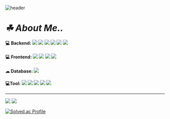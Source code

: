 
![header](https://capsule-render.vercel.app/api?type=venom&color=568A35&height=300&section=header&text=Hello!-nl-This%20is%20Chon's%20GitHub!!&&fontColor=BFDE9B&fontSize=45&fontAlign=50)

# ***☘ About Me..***

#### 💻 Backend: <img src="https://img.shields.io/badge/Java-007396?style=flat&logo=java&logoColor=white" /> <img src="https://img.shields.io/badge/Spring-6DB33F?style=flat&logo=spring&logoColohite"/> <img src="https://img.shields.io/badge/Springboot-6DB33F?style=flat&logo=springboot&logoColor=white"/> <img src="https://img.shields.io/badge/Docker-2496ED?style=flat&logo=docker&logoColor=white" /> <img src="https://img.shields.io/badge/Jenkins-D24939?style=flat&logo=jenkins&logoColor=white" /> <img src="https://img.shields.io/badge/AWS-232F3E?style=flat&logo=amazonwebservices&logoColor=white" />

#### 💻 Frontend: <img src="https://img.shields.io/badge/React-61DAFB?style=flat&logo=react&logoColor=white" /> <img src="https://img.shields.io/badge/Javascript-F7DF1E?style=flat&logo=javascript&logoColor=white" /> <img src="https://img.shields.io/badge/HTML5-E34F26?style=flat&logo=html5&logoColor=white" /> <img src="https://img.shields.io/badge/CSS-663399?style=flat&logo=css&logoColor=white" />

#### ☁ Database: <img src="https://img.shields.io/badge/Oracle-D24939?style=flat&logo=oracle&logoColor=white"/>

#### 💻Tool: <img src="https://img.shields.io/badge/Git-F05032?style=flat&logo=git&logoColor=white"/> <img src="https://img.shields.io/badge/GitHub-181717?style=flat&logo=github&logoColor=white"/> <img src="https://img.shields.io/badge/IntelliJ IDEA-000000?style=flat&logo=intellijidea&logoColor=white"/> <img src="https://img.shields.io/badge/Eclipse IDE-2C2255?style=flat&logo=eclipseide&logoColor=white"/> <img src="https://img.shields.io/badge/VS Code-2F80ED?style=flat&logo=vscode&logoColor=white"/>

---
<img src="https://github-readme-stats.vercel.app/api?username=Park-choeun&show_icons=true&theme=dark"> <img src="https://github-readme-stats.vercel.app/api/top-langs/?username=Park-choeun&layout=compact&theme=dark">

[![Solved.ac Profile](https://mazassumnida.wtf/api/v2/generate_badge?boj=chdms7471)](https://solved.ac/chdms7471)





